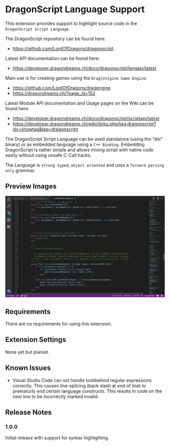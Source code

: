 # DragonScript Language Support

This extension provides support to highlight source code in the `DragonScript Script Language`.

The DragonScript repository can be found here:
  - https://github.com/LordOfDragons/dragonscript

Latest API documentation can be found here:
  - https://developer.dragondreams.ch/docs/dragonscript/langapi/latest

Main use is for creating games using the `Drag[en]gine Game Engine`:
  - https://github.com/LordOfDragons/dragengine
  - https://dragondreams.ch/?page_id=152

Latest Module API documentation and Usage pages on the Wiki can be found here:
  - https://developer.dragondreams.ch/docs/dragonscript/scriptapi/latest
  - https://developer.dragondreams.ch/wiki/doku.php/tag:dragonscript?do=showtag&tag=dragonscript

The DragonScript Script Language can be used standalone (using the "dsi" binary)
or as embedded language using a `C++ Binding`. Embedding DragonScript is rather
simple and allows mixing script with native code easily without using unsafe
C-Call hacks.

The Language is `strong typed`, `object oriented` and uses a `forward parsing only` grammar.

## Preview Images

![Preview Image](https://github.com/LordOfDragons/vscode-langext-dragonscript/blob/master/images/preview1.png)

## Requirements

There are no requirements for using this extension.

## Extension Settings

None yet but planed.

## Known Issues

- Visual Studio Code can not handle lookbehind regular expressions correctly.
  This causes line-splicing (back slash at end of line) to prematurly end
  certain language constructs. This results in code on the next line to be
  incorrectly marked invalid.

## Release Notes

### 1.0.0

Initial release with support for syntax highlighting.
